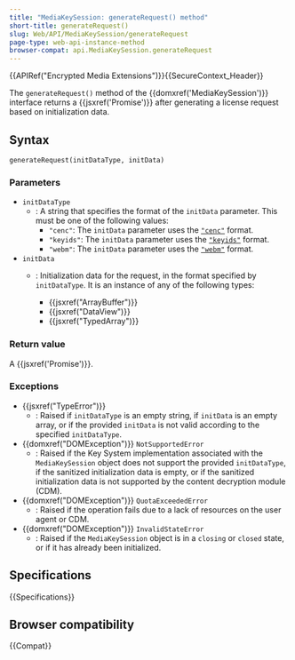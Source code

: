 ```yaml
---
title: "MediaKeySession: generateRequest() method"
short-title: generateRequest()
slug: Web/API/MediaKeySession/generateRequest
page-type: web-api-instance-method
browser-compat: api.MediaKeySession.generateRequest
---
```


{{APIRef("Encrypted Media Extensions")}}{{SecureContext_Header}}

The `generateRequest()` method of the {{domxref('MediaKeySession')}} interface returns a {{jsxref('Promise')}} after generating a license request based on initialization data.

## Syntax

```js-nolint
generateRequest(initDataType, initData)
```

### Parameters

- `initDataType`
  - : A string that specifies the format of the `initData` parameter. This must be one of the following values:
    - `"cenc"`: The `initData` parameter uses the [`"cenc"`](https://www.w3.org/TR/eme-initdata-cenc/) format.
    - `"keyids"`: The `initData` parameter uses the [`"keyids"`](https://www.w3.org/TR/eme-initdata-keyids/) format.
    - `"webm"`: The `initData` parameter uses the [`"webm"`](https://www.w3.org/TR/eme-initdata-webm/) format.
- `initData`
  - : Initialization data for the request, in the format specified by `initDataType`. It is an instance of any of the following types:

    - {{jsxref("ArrayBuffer")}}
    - {{jsxref("DataView")}}
    - {{jsxref("TypedArray")}}

### Return value

A {{jsxref('Promise')}}.

### Exceptions

- {{jsxref("TypeError")}}
  - : Raised if `initDataType` is an empty string, if `initData` is an empty array, or if the provided `initData` is not valid according to the specified `initDataType`.
- {{domxref("DOMException")}} `NotSupportedError`
  - : Raised if the Key System implementation associated with the `MediaKeySession` object does not support the provided `initDataType`, if the sanitized initialization data is empty, or if the sanitized initialization data is not supported by the content decryption module (CDM).
- {{domxref("DOMException")}} `QuotaExceededError`
  - : Raised if the operation fails due to a lack of resources on the user agent or CDM.
- {{domxref("DOMException")}} `InvalidStateError`
  - : Raised if the `MediaKeySession` object is in a `closing` or `closed` state, or if it has already been initialized.

## Specifications

{{Specifications}}

## Browser compatibility

{{Compat}}
